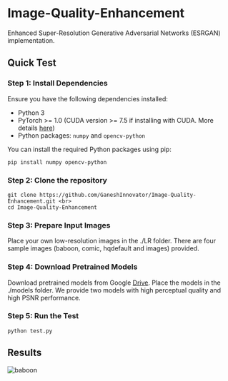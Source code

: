 # Image-Quality-Enhancement


Enhanced Super-Resolution Generative Adversarial Networks (ESRGAN) implementation.


## Quick Test

### Step 1: Install Dependencies

Ensure you have the following dependencies installed:

- Python 3
- PyTorch >= 1.0 (CUDA version >= 7.5 if installing with CUDA. More details [here](https://pytorch.org/get-started/previous-versions/))
- Python packages: `numpy` and `opencv-python`

You can install the required Python packages using pip:
```
pip install numpy opencv-python
```
### Step 2: Clone the repository
```
git clone https://github.com/GaneshInnovator/Image-Quality-Enhancement.git <br>
cd Image-Quality-Enhancement
```
### Step 3: Prepare Input Images

Place your own low-resolution images in the ./LR folder. There are four sample images (baboon, comic, hqdefault and images) provided.

### Step 4: Download Pretrained Models

Download pretrained models from Google [Drive](https://drive.google.com/drive/folders/1Lwd_RRcn5NGEARxKSi54LlWAkIvvDiTx?usp=sharing). Place the models in the ./models folder. We provide two models with high perceptual quality and high PSNR performance.

### Step 5: Run the Test
```
python test.py
```

## Results

![baboon](https://github.com/GaneshInnovator/Image-Quality-Enhancement/assets/128501278/90a1cc91-fba3-49aa-941e-effb7e7499e1)
